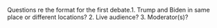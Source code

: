 Questions re the format for the first debate.1. Trump and Biden in same place or different locations? 2. Live audience? 3. Moderator(s)?
